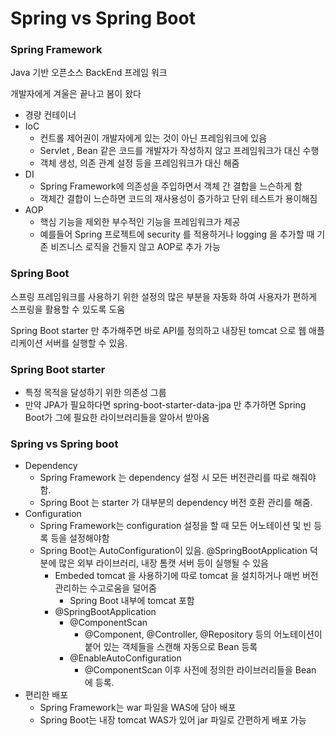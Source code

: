 # Spring vs Spring Boot

### Spring Framework

Java 기반 오픈소스 BackEnd 프레임 워크

개발자에게 겨울은 끝나고 봄이 왔다

- 경량 컨테이너
- IoC
    - 컨트롤 제어권이 개발자에게 있는 것이 아닌 프레임워크에 있음
    - Servlet , Bean 같은 코드를 개발자가 작성하지 않고 프레임워크가 대신 수행
    - 객체 생성, 의존 관계 설정 등을 프레임워크가 대신 해줌
- DI
    - Spring Framework에 의존성을 주입하면서 객체 간 결합을 느슨하게 함
    - 객체간 결합이 느슨하면 코드의 재사용성이 증가하고 단위 테스트가 용이해짐
- AOP
    - 핵심 기능을 제외한 부수적인 기능을 프레임워크가 제공
    - 예를들어 Spring 프로젝트에 security 를 적용하거나 logging 을 추가할 때 기존 비즈니스 로직을 건들지 않고 AOP로 추가 가능

### Spring Boot

스프링 프레임워크를 사용하기 위한 설정의 많은 부분을 자동화 하여 사용자가 편하게 스프링을 활용할 수 있도록 도움

Spring Boot starter 만 추가해주면 바로 API를 정의하고 내장된 tomcat 으로 웹 애플리케이션 서버를 실행할 수 있음.

### Spring Boot starter

- 특정 목적을 달성하기 위한 의존성 그룹
- 만약 JPA가 필요하다면 spring-boot-starter-data-jpa 만 추가하면 Spring Boot가 그에 필요한 라이브러리들을 알아서 받아옴

### Spring vs Spring boot

- Dependency
    - Spring Framework 는 dependency 설정 시 모든 버전관리를 따로 해줘야함.
    - Spring Boot 는 starter 가 대부분의 dependency 버전 호환 관리를 해줌.
- Configuration
    - Spring Framework는 configuration 설정을 할 때 모든 어노테이션 및 빈 등록 등을 설정해야함
    - Spring Boot는 AutoConfiguration이 있음. @SpringBootApplication 덕분에 많은 외부 라이브러리, 내장 톰캣 서버 등이 실행될 수 있음
        - Embeded tomcat 을 사용하기에 따로 tomcat 을 설치하거나 매번 버전 관리하는 수고로움을 덜어줌
            - Spring Boot 내부에 tomcat 포함
        - @SpringBootApplication
            - @ComponentScan
                - @Component, @Controller, @Repository 등의 어노테이션이 붙어 있는 객체들을 스캔해 자동으로 Bean 등록
            - @EnableAutoConfiguration
                - @ComponentScan 이후 사전에 정의한 라이브러리들을 Bean 에 등록.
- 편리한 배포
    - Spring Framework는 war 파일을 WAS에 담아 배포
    - Spring Boot는 내장 tomcat WAS가 있어 jar 파일로 간편하게 배포 가능